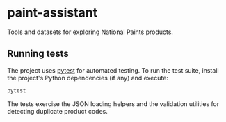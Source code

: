 # paint-assistant

Tools and datasets for exploring National Paints products.

## Running tests

The project uses [pytest](https://docs.pytest.org/) for automated testing. To
run the test suite, install the project's Python dependencies (if any) and
execute:

```bash
pytest
```

The tests exercise the JSON loading helpers and the validation utilities for
detecting duplicate product codes.
